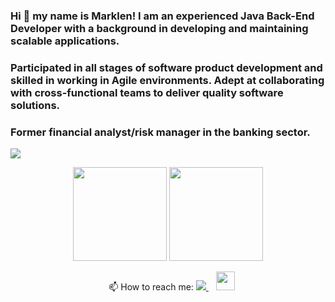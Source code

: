 ### Hi 👋 my name is Marklen! I am an experienced Java Back-End Developer with a background in developing and maintaining scalable applications. 
### Participated in all stages of software product development and skilled in working in Agile environments. Adept at collaborating with cross-functional teams to deliver quality software solutions. 
### Former financial analyst/risk manager in the banking sector.



![](https://github.com/Dzholdoshev/files/blob/main/2zs4hb7x23zv5cgiro7z.webp)

<p align = 'center'>
 <a href="https://github-readme-stats.vercel.app/api?username=dzholdoshev&show_icons=true&count_private=true"><img height=150 src="https://github-readme-stats.vercel.app/api?username=dzholdoshev&show_icons=true&count_private=true" /></a>
<a href="https://github.com/dzholdoshev/github-readme-stats"><img height=150 src="https://github-readme-stats.vercel.app/api/top-langs/?username=dzholdoshev&layout=compact" /></a>
 </p>

<p align='center'>
  &nbsp;&nbsp; 📫  How to reach me:
 


              
  <a href="https://www.linkedin.com/in/marklendzholdoshev/" target="_blank">
    <img src="https://img.shields.io/badge/linkedin-%230077B5.svg?&style=for-the-badge&logo=linkedin&logoColor=white" />
  </a>&nbsp;&nbsp;
 <a href="mailto:marklen86@gmail.com" target="_blank"><img height="30" src="https://img.shields.io/badge/-Gmail-D14836?style=flat-square&logo=Gmail&logoColor=white"></a>
</p>

 <p align='center'>

</p>

